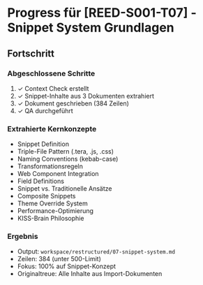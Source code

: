 # Progress für [REED-S001-T07] - Snippet System Grundlagen

## Fortschritt

### Abgeschlossene Schritte
1. ✓ Context Check erstellt
2. ✓ Snippet-Inhalte aus 3 Dokumenten extrahiert
3. ✓ Dokument geschrieben (384 Zeilen)
4. ✓ QA durchgeführt

### Extrahierte Kernkonzepte
- Snippet Definition
- Triple-File Pattern (.tera, .js, .css)
- Naming Conventions (kebab-case)
- Transformationsregeln
- Web Component Integration
- Field Definitions
- Snippet vs. Traditionelle Ansätze
- Composite Snippets
- Theme Override System
- Performance-Optimierung
- KISS-Brain Philosophie

### Ergebnis
- Output: `workspace/restructured/07-snippet-system.md`
- Zeilen: 384 (unter 500-Limit)
- Fokus: 100% auf Snippet-Konzept
- Originaltreue: Alle Inhalte aus Import-Dokumenten